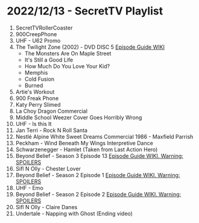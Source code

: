 # 2022/12/13 - SecretTV Playlist

1. SecretTVRollerCoaster
2. 900CreepPhone
3. UHF - U62 Promo
4. The Twilight Zone (2002) - DVD DISC 5 [Episode Guide WIKI](https://en.wikipedia.org/wiki/The_Twilight_Zone_(2002_TV_series)#Episodes)
    - The Monsters Are On Maple Street
    - It's Still a Good Life
    - How Much Do You Love Your Kid?
    - Memphis
    - Cold Fusion
    - Burned
5. Artie's Workout
6. 900 Freak Phone
7. Katy Perry Slimed
8. La Choy Dragon Commercial
9. Middle School Weezer Cover Goes Horribly Wrong
10. UHF - Is this It
11. Jan Terri - Rock N Roll Santa
12. Nestlé Alpine White Sweet Dreams Commercial 1986 - Maxfield Parrish
13. Peckham - Wind Beneath My Wings Interpretive Dance
14. Schwarzenegger - Hamlet (Taken from Last Action Hero)
15. Beyond Belief - Season 3 Episode 13 [Episode Guide WIKI. Warning: SPOILERS](https://en.wikipedia.org/wiki/Beyond_Belief:_Fact_or_Fiction#Season_3_(2000))
16. Sifl N Olly - Chester Lover
17. Beyond Belief - Season 2 Episode 1 [Episode Guide WIKI. Warning: SPOILERS](https://en.wikipedia.org/wiki/Beyond_Belief:_Fact_or_Fiction#Season_2_(1998))
18. UHF - Emo
19. Beyond Belief - Season 2 Episode 2 [Episode Guide WIKI. Warning: SPOILERS](https://en.wikipedia.org/wiki/Beyond_Belief:_Fact_or_Fiction#Season_2_(1998))
20. Sifl N Olly - Claire Danes
21. Undertale - Napping with Ghost (Ending video)
